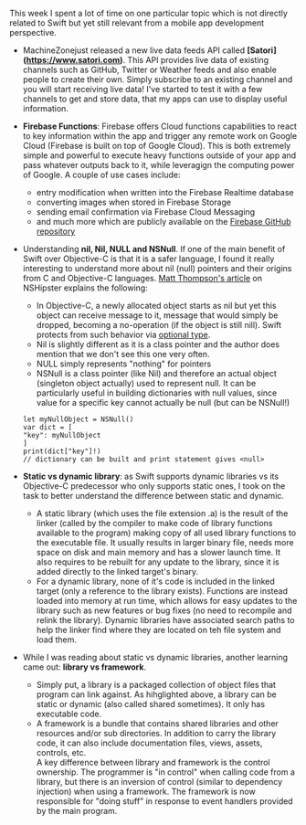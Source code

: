 This week I spent a lot of time on one particular topic which is not directly related to Swift but yet still relevant from a mobile app development perspective.  
- MachineZonejust released a new live data feeds API called **[Satori] (https://www.satori.com)**. This API provides live data of existing channels such as GitHub, Twitter or Weather feeds and also enable people to create their own. Simply subscribe to an existing channel and you will start receiving live data! I've started to test it with a few channels to get and store data, that my apps can use to display useful information.

- **Firebase Functions**: Firebase offers Cloud functions capabilities to react to key information within the app and trigger any remote work on Google Cloud (Firebase is built on top of Google Cloud). This is both extremely simple and powerful to execute heavy functions outside of your app and pass whatever outputs back to it, while leveragign the computing power of Google. A couple of use cases include:
	- entry modification when written into the Firebase Realtime database
	- converting images when stored in Firebase Storage
	- sending email confirmation via Firebase Cloud Messaging
	- and much more which are publicly available on the [Firebase GitHub repository](https://github.com/firebase/functions-samples/)

- Understanding **nil, Nil, NULL and NSNull**. If one of the main benefit of Swift over Objective-C is that it is a safer language, I found it really interesting to understand more about nil (null) pointers and their origins from C and Objective-C languages. [Matt Thompson's article](http://nshipster.com/nil/) on NSHipster explains the following:
	- In Objective-C, a newly allocated object starts as nil but yet this object can receive message to it, message that would simply be dropped, becoming a no-operation (if the object is still nill). Swift protects from such behavior via [optional type](https://developer.apple.com/library/content/documentation/Swift/Conceptual/Swift_Programming_Language/TheBasics.html). 
	- Nil is slightly different as it is a class pointer and the author does mention that we don't see this one very often.
	- NULL simply represents "nothing" for pointers
	- NSNull is a class pointer (like Nil) and therefore an actual object (singleton object actually) used to represent null. It can be particularly useful in building dictionaries with null values, since value for a specific key cannot actually be null (but can be NSNull!)
	```
	let myNullObject = NSNull()
	var dict = [
	"key": myNullObject
	]
	print(dict["key"]!)
	// dictionary can be built and print statement gives <null>
	```

- **Static vs dynamic library**: as Swift supports dynamic libraries vs its Objective-C predecessor who only supports static ones, I took on the task to better understand the difference between static and dynamic.
	- A static library (which uses the file extension .a) is the result of the linker (called by the compiler to make code of library functions available to the program) making copy of all used library functions to the executable file. It usually results in larger binary file, needs more space on disk and main memory  and has a slower launch time. It also requires to be rebuilt for any update to the library, since it is added directly to the linked target's binary.
	- For a dynamic library, none of it's code is included in the linked target (only a reference to the library exists). Functions are instead loaded into memory at run time, which allows for easy updates to the library such as new features or bug fixes (no need to recompile and relink the library). Dynamic libraries have associated search paths to help the linker find where they are located on teh file system and load them.

- While I was reading about static vs dynamic libraries, another learning came out: **library vs framework**.
	- Simply put, a library is a packaged collection of object files that program can link against. As hihglighted above, a library can be static or dynamic (also called shared sometimes). It only has executable code.
	- A framework is a bundle that contains shared libraries and other resources and/or sub directories. In addition to carry the library code, it can also include documentation files, views, assets, controls, etc.  
  A key difference between library and framework is the control ownership. The programmer is "in control" when calling code from a library, but there is an inversion of control (similar to dependency injection) when using a framework. The framework is now responsible for "doing stuff" in response to event handlers provided by the main program.